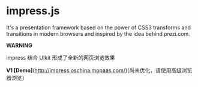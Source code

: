 impress.js
============

It's a presentation framework based on the power of CSS3 transforms and 
transitions in modern browsers and inspired by the idea behind prezi.com.

**WARNING**

impress 结合 UIkit 形成了全新的网页浏览效果

**V1 [Demo]**(http://impress.oschina.mopaas.com/)(尚未优化，请使用高级浏览器浏览）

